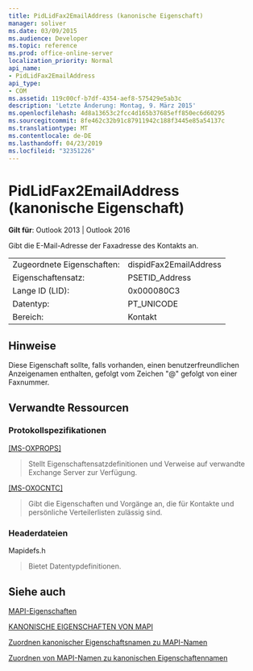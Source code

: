 ```yaml
---
title: PidLidFax2EmailAddress (kanonische Eigenschaft)
manager: soliver
ms.date: 03/09/2015
ms.audience: Developer
ms.topic: reference
ms.prod: office-online-server
localization_priority: Normal
api_name:
- PidLidFax2EmailAddress
api_type:
- COM
ms.assetid: 119c00cf-b7df-4354-aef8-575429e5ab3c
description: 'Letzte Änderung: Montag, 9. März 2015'
ms.openlocfilehash: 4d8a13653c2fcc4d165b37685eff850ec6d60295
ms.sourcegitcommit: 8fe462c32b91c87911942c188f3445e85a54137c
ms.translationtype: MT
ms.contentlocale: de-DE
ms.lasthandoff: 04/23/2019
ms.locfileid: "32351226"
---
```

# <a name="pidlidfax2emailaddress-canonical-property"></a>PidLidFax2EmailAddress (kanonische Eigenschaft)

  
  
**Gilt für**: Outlook 2013 | Outlook 2016 
  
Gibt die E-Mail-Adresse der Faxadresse des Kontakts an.
  
|||
|:-----|:-----|
|Zugeordnete Eigenschaften:  <br/> |dispidFax2EmailAddress  <br/> |
|Eigenschaftensatz:  <br/> |PSETID_Address  <br/> |
|Lange ID (LID):  <br/> |0x000080C3  <br/> |
|Datentyp:  <br/> |PT_UNICODE  <br/> |
|Bereich:  <br/> |Kontakt  <br/> |
   
## <a name="remarks"></a>Hinweise

Diese Eigenschaft sollte, falls vorhanden, einen benutzerfreundlichen Anzeigenamen enthalten, gefolgt vom Zeichen "@" gefolgt von einer Faxnummer.
  
## <a name="related-resources"></a>Verwandte Ressourcen

### <a name="protocol-specifications"></a>Protokollspezifikationen

[[MS-OXPROPS]](https://msdn.microsoft.com/library/f6ab1613-aefe-447d-a49c-18217230b148%28Office.15%29.aspx)
  
> Stellt Eigenschaftensatzdefinitionen und Verweise auf verwandte Exchange Server zur Verfügung.
    
[[MS-OXOCNTC]](https://msdn.microsoft.com/library/9b636532-9150-4836-9635-9c9b756c9ccf%28Office.15%29.aspx)
  
> Gibt die Eigenschaften und Vorgänge an, die für Kontakte und persönliche Verteilerlisten zulässig sind.
    
### <a name="header-files"></a>Headerdateien

Mapidefs.h
  
> Bietet Datentypdefinitionen.
    
## <a name="see-also"></a>Siehe auch



[MAPI-Eigenschaften](mapi-properties.md)
  
[KANONISCHE EIGENSCHAFTEN VON MAPI](mapi-canonical-properties.md)
  
[Zuordnen kanonischer Eigenschaftsnamen zu MAPI-Namen](mapping-canonical-property-names-to-mapi-names.md)
  
[Zuordnen von MAPI-Namen zu kanonischen Eigenschaftennamen](mapping-mapi-names-to-canonical-property-names.md)

